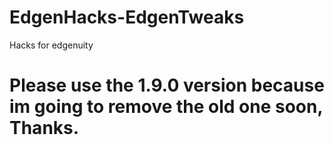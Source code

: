 # EdgenHacks-EdgenTweaks
Hacks for edgenuity

# Please use the 1.9.0 version because im going to remove the old one soon, Thanks.
